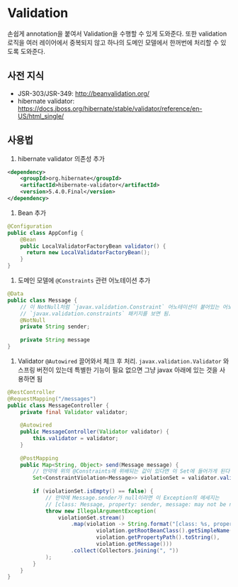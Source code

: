 # Validation

손쉽게 annotation을 붙여서 Validation을 수행할 수 있게 도와준다. 또한 validation 로직을 여러 레이어에서 중복되지 않고 하나의 도메인 모델에서 한꺼번에 처리할 수 있도록 도와준다.

## 사전 지식

- JSR-303/JSR-349: http://beanvalidation.org/
- hibernate validator: https://docs.jboss.org/hibernate/stable/validator/reference/en-US/html_single/

## 사용법

1. hibernate validator 의존성 추가
``` xml
<dependency>
    <groupId>org.hibernate</groupId>
    <artifactId>hibernate-validator</artifactId>
    <version>5.4.0.Final</version>
</dependency>
```
1. Bean 추가
``` java
@Configuration
public class AppConfig {
    @Bean
    public LocalValidatorFactoryBean validator() {
      return new LocalValidatorFactoryBean();
    }
}
```
1. 도메인 모델에 `@Constraints` 관련 어노테이션 추가
``` java
@Data
public class Message {
    // 이 NotNull처럼 `javax.validation.Constraint` 어노테이션이 붙어있는 어노테이션들
    // `javax.validation.constraints` 패키지를 보면 됨.
    @NotNull
    private String sender;
    
    private String message
}
```
1. Validator `@Autowired` 끌어와서 체크 후 처리. `javax.validation.Validator` 와 스프링 버전이 있는데 특별한 기능이 필요 없으면 그냥 javax 아래에 있는 것을 사용하면 됨
``` java
@RestController
@RequestMapping("/messages")
public class MessageController {
    private final Validator validator;
    
    @Autowired
    public MessageController(Validator validator) {
        this.validator = validator;
    }
    
    @PostMapping
    public Map<String, Object> send(Message message) {
        // 만약에 위의 @Constraints에 위배되는 값이 있다면 이 Set에 들어가게 된다
        Set<ConstraintViolation<Message>> violationSet = validator.validate(message);
        
        if (violationSet.isEmpty() == false) {
            // 만약에 Message.sender가 null이라면 이 Exception의 메세지는 
            // [class: Message, property: sender, message: may not be null]
            throw new IllegalArgumentException(
                violationSet.stream()
                    .map(violation -> String.format("[class: %s, property: %s, message: %s]",
                            violation.getRootBeanClass().getSimpleName(),
                            violation.getPropertyPath().toString(),
                            violation.getMessage()))
                    .collect(Collectors.joining(", "))
            );
        }
    }
}
```